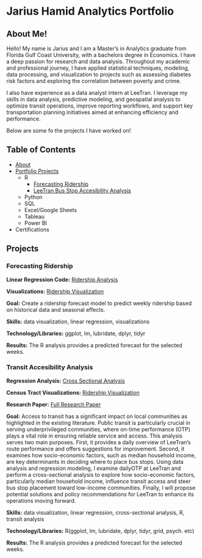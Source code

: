 # Jarius Hamid Analytics Portfolio
## About Me!

Hello! My name is Jarius and I am a Master’s in Analytics graduate from Florida Gulf Coast University, with a bachelors degree in Economics. I have a deep passion for research and data analysis. Throughout my academic and professional journey, I have applied statistical techniques, modeling, data processing, and visualization to projects such as assessing diabetes risk factors and exploring the correlation between poverty and crime. 

I also have experience as a data analyst intern at LeeTran. I leverage my skills in data analysis, predictive modeling, and geospatial analysis to optimize transit operations, improve reporting workflows, and support key transportation planning initiatives aimed at enhancing efficiency and performance.

Below are some fo the projects I have worked on!

## Table of Contents
* [About](https://github.com/Jariush/Analytics-Portfoilio/blob/main/README.md#About-me)
* [Portfolio Projects](https://github.com/Jariush/Analytics-Portfoilio/blob/main/README.md#projects)
  * R
    * [Forecasting Ridership](https://github.com/Jariush/Analytics-Portfoilio/blob/main/README.md#forecasting-ridership)
    * [LeeTran Bus Stop Accesibility Analysis](https://github.com/Jariush/Analytics-Portfoilio/blob/main/README.md#Transit-Accesibility-Analysis)
  * Python
  * SQL
  * Excel/Google Sheets
  * Tableau
  * Power BI
* Certifications

## Projects

### Forecasting Ridership
**Linear Regression Code:** [Ridership Analysis](https://github.com/Jariush/Analytics-Portfoilio/blob/main/Ridership%20Forecasting/Forecasting%20Ridership%20lm.R) 

**Visualizations:** [Ridership Visualization](https://github.com/Jariush/Analytics-Portfoilio/blob/main/Ridership%20Forecasting/Visualizations.pdf)

**Goal:** Create a ridership forecast model to predict weekly ridership based on historical data and seasonal effects.

**Skills:** data visualization, linear regression, visualizations

**Technology/Libraries:** ggplot, lm, lubridate, dplyr, tidyr

**Results:** The R analysis provides a predicted forecast for the selected weeks.

### Transit Accesibility Analysis
**Regression Analysis:** [Cross Sectional Analysis](https://github.com/Jariush/Analytics-Portfoilio/blob/main/Regression%20Project/Census-Project.pdf) 

**Census Tract Visualizations:** [Ridership Visualization](https://github.com/Jariush/Analytics-Portfoilio/blob/main/Regression%20Project/Census-Data-Visuals.pdf)

**Research Paper:** [Full Research Paper](https://github.com/Jariush/Analytics-Portfoilio/blob/main/Regression%20Project/Hamid_LeeTran%20Case%20Study.pdf)

**Goal:** Access to transit has a significant impact on local communities as highlighted in the existing literature.
Public transit is particularly crucial in serving underprivileged communities, where on-time
performance (OTP) plays a vital role in ensuring reliable service and access. This analysis serves two
main purposes. First, it provides a daily overview of LeeTran’s route performance and offers suggestions
for improvement. Second, it examines how socio-economic factors, such as median household
income, are key determinants in deciding where to place bus stops. Using data analysis and regression
modeling, I examine dailyOTP at LeeTran and perform a cross-sectional analysis to explore how
socio-economic factors, particularly median household income, influence transit access and steer bus
stop placement toward low-income communities. Finally, I will propose potential solutions and policy
recommendations for LeeTran to enhance its operations moving forward.

**Skills:** data visualization, linear regression, cross-sectional analysis, R, transit analysis

**Technology/Libraries:** R(ggplot, lm, lubridate, dplyr, tidyr, grid, psych. etc)

**Results:** The R analysis provides a predicted forecast for the selected weeks.

